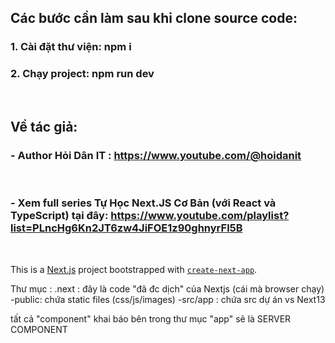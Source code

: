 ## Các bước cần làm sau khi clone source code:

### 1. Cài đặt thư viện: npm i

### 2. Chạy project: npm run dev

&nbsp;

## Về tác giả:

### - Author Hỏi Dân IT : https://www.youtube.com/@hoidanit

&nbsp;

### - Xem full series Tự Học Next.JS Cơ Bản (với React và TypeScript) tại đây: https://www.youtube.com/playlist?list=PLncHg6Kn2JT6zw4JiFOE1z90ghnyrFl5B

&nbsp;
&nbsp;
&nbsp;

This is a [Next.js](https://nextjs.org/) project bootstrapped with [`create-next-app`](https://github.com/vercel/next.js/tree/canary/packages/create-next-app).

Thư mục :
.next : đây là code "đã đc dịch" của Nextjs (cái mà browser chạy)
-public: chứa static files (css/js/images)
-src/app : chứa src dự án vs Next13

tất cả "component" khai báo bên trong thư mục "app" sẽ là SERVER
COMPONENT
